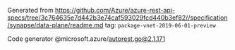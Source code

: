 Generated from https://github.com/Azure/azure-rest-api-specs/tree/3c764635e7d442b3e74caf593029fcd440b3ef82//specification/synapse/data-plane/readme.md tag: `package-vnet-2019-06-01-preview`

Code generator @microsoft.azure/autorest.go@2.1.171



